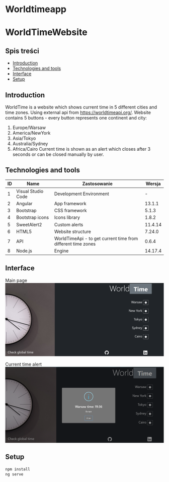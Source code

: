 # Worldtimeapp

# WorldTimeWebsite
## Spis treści
* [Introduction](#Introduction)
* [Technologies and tools](#Technologies-and-tools)
* [Interface](#Interface)
* [Setup](#Setup)

## Introduction
WorldTime is a website which shows current time in 5 different cities and time zones. Using external api from https://worldtimeapi.org/. Website contains 5 buttons - every button represents one continent and city:
1. Europe/Warsaw
2. America/NewYork
3. Asia/Tokyo
4. Australia/Sydney
5. Africa/Cairo
Current time is shown as an alert which closes after 3 seconds or can be closed manually by user.

## Technologies and tools

| ID | Name | Zastosowanie | Wersja |
| ------- | -------|------|------| 
| 1 | Visual Studio Code | Development Environment | - |
| 2 | Angular | App framework | 13.1.1 |
| 3 | Bootstrap | CSS framework | 5.1.3 |
| 4 | Bootstrap icons | Icons library  | 1.8.2 |
| 5 | SweetAlert2 | Custom alerts | 11.4.14  |
| 6 | HTML5 | Website structure |  7.24.0 |
| 7 | API | WorldTimeApi - to get current time from different time zones | 0.6.4 |
| 8 | Node.js | Engine |  14.17.4 |

## Interface

Main page
![Main page](./imgReadme/mainPage.png) 

Current time alert
![Alert displaying current time](./imgReadme/currentTime.png) 
## Setup
```
npm install
ng serve

```
